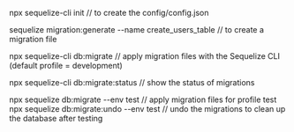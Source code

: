npx sequelize-cli init // to create the config/config.json

sequelize migration:generate --name create_users_table // to create a migration file

npx sequelize-cli db:migrate // apply migration files with the Sequelize CLI (default profile = development)

npx sequelize-cli db:migrate:status // show the status of migrations

npx sequelize db:migrate --env test // apply migration files for profile test
npx sequelize db:migrate:undo --env test // undo the migrations to clean up the database after testing
